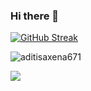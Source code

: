 ### Hi there 👋

<!--
**aditisaxena671/aditisaxena671** is a ✨ _special_ ✨ repository because its `README.md` (this file) appears on your GitHub profile.

Here are some ideas to get you started:

- 🔭 I’m currently working on ...
- 🌱 I’m currently learning ...
- 👯 I’m looking to collaborate on ...
- 🤔 I’m looking for help with ...
- 💬 Ask me about ...
- 📫 How to reach me: ...
- 😄 Pronouns: ...
- ⚡ Fun fact: ...
-->
[![GitHub Streak](https://streak-stats.demolab.com/?user=aditisaxena671)](https://git.io/streak-stats)

<p><img src="https://github-readme-stats.vercel.app/api/top-langs?username=aditisaxena671&show_icons=true&locale=en&layout=compact" alt="aditisaxena671" /></p>


 <img src="https://github-readme-activity-graph.vercel.app/graph?username=aditisaxena671&theme=react-dark&hide_border=true" />
